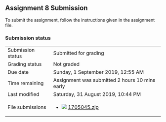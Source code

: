 <h2>Assignment 8 Submission</h2>To submit the assignment, follow the instructions given in the assignment file.

<h3>Submission status</h3><table>
<tbody><tr>
<td>Submission status</td>
<td>Submitted for grading</td>
</tr>
<tr>
<td>Grading status</td>
<td>Not graded</td>
</tr>
<tr>
<td>Due date</td>
<td>Sunday, 1 September 2019, 12:55 AM</td>
</tr>
<tr>
<td>Time remaining</td>
<td>Assignment was submitted 2 hours 10 mins early</td>
</tr>
<tr>
<td>Last modified</td>
<td>Saturday, 31 August 2019, 10:44 PM</td>
</tr>
<tr>
<td>File submissions</td>
<td><ul><li><img src="..%5C..%5C..%5CJanuary%202018%5CCSE102%5CiGraphics%20Offline%20Submission%20Link%20Assignment%5Cfile%5Carchive.png" /> <a href="file%5C1705045.zip">1705045.zip</a> 
</li></ul>

</td>
</tr>

</tbody>
</table>



